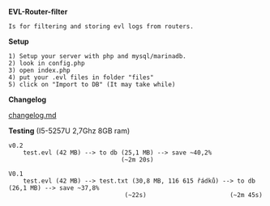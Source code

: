 **EVL-Router-filter**

    Is for filtering and storing evl logs from routers.

**Setup**

    1) Setup your server with php and mysql/marinadb.
    2) look in config.php
    3) open index.php
    4) put your .evl files in folder "files"
    5) click on "Import to DB" (It may take while)

**Changelog**

[changelog.md](changelog.md)

**Testing** (I5-5257U 2,7Ghz  8GB ram)

    v0.2
        test.evl (42 MB) --> to db (25,1 MB) --> save ~40,2%
                                   (~2m 20s)

    V0.1
        test.evl (42 MB) --> test.txt (30,8 MB, 116 615 řádků) --> to db (26,1 MB) --> save ~37,8%
                                    (~22s)                       (~2m 45s)